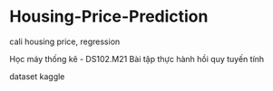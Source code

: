 # Housing-Price-Prediction
cali housing price, regression 

Học máy thống kê - DS102.M21
Bài tập thực hành hồi quy tuyến tính

dataset kaggle
